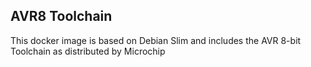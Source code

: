 AVR8 Toolchain
-------------

This docker image is based on Debian Slim and includes the AVR 8-bit Toolchain as distributed by Microchip